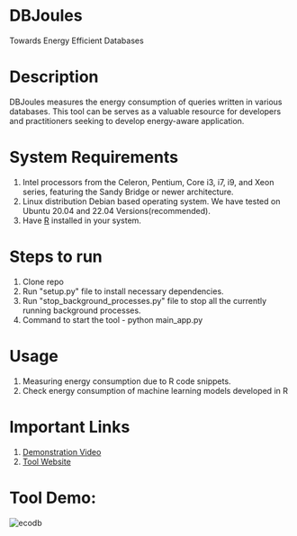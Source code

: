 # DBJoules
Towards Energy Efficient Databases
# Description
DBJoules measures the energy consumption of queries written in various databases. This tool can be serves as a valuable resource for developers and practitioners seeking to develop energy-aware application.

# System Requirements
1. Intel processors from the Celeron, Pentium, Core i3, i7, i9, and Xeon series, featuring the Sandy Bridge or newer architecture.</li>
2. Linux distribution Debian based operating system. We have tested on Ubuntu 20.04 and 22.04 Versions(recommended).</li>
3. Have <a href="https://cran.r-project.org">R</a> installed in your system.</li>

# Steps to run
1) Clone repo   
2) Run "setup.py" file to install necessary dependencies.
3) Run "stop_background_processes.py" file to stop all the currently running background processes.
4) Command to start the tool - python main_app.py  


# Usage
1. Measuring energy consumption due to R code snippets.
2. Check energy consumption of machine learning models developed in R 


# Important Links
1. [Demonstration Video](https://www.youtube.com/watch?v=hP4pWJ4AKxE)
2. [Tool Website](https://rishalab.github.io/RJoules/)







# Tool Demo:
![ecodb](https://user-images.githubusercontent.com/84029615/233855298-259bc677-0ec3-4d6d-9415-b41b25d54037.png)



